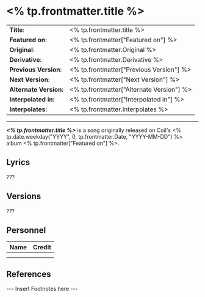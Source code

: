 
# <% tp.frontmatter.title %>

|  |  |
| --- | --- |
| __Title__: | <% tp.frontmatter.title %> |
| __Featured on__: | <% tp.frontmatter["Featured on"] %> |
| __Original__: | <% tp.frontmatter.Original %> |
| __Derivative__: | <% tp.frontmatter.Derivative %> |
| __Previous Version__: | <% tp.frontmatter["Previous Version"] %> |
| __Next Version__: | <% tp.frontmatter["Next Version"] %> |
| __Alternate Version:__ | <% tp.frontmatter["Alternate Version"] %> |
| __Interpolated in:__ | <% tp.frontmatter["Interpolated in"] %> |
| __Interpolates:__ | <% tp.frontmatter.Interpolates %> |

---

*__<% tp.frontmatter.title %>__* is a song originally released on Coil's <% tp.date.weekday("YYYY", 0, tp.frontmatter.Date, "YYYY-MM-DD") %> album <% tp.frontmatter["Featured on"] %>. 

## Lyrics
???
## Versions
???
## Personnel

|Name|Credit|
|---|---|
|||
|||

## References
--- Insert Footnotes here ---